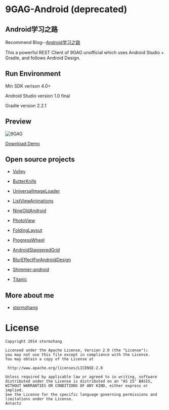 ﻿9GAG-Android (deprecated)
=====================

## Android学习之路

Recommend Blog--[Android学习之路](http://stormzhang.com/android/2014/07/07/learn-android-from-rookie/)

This a powerful REST Client of 9GAG unofficial which uses Android Studio + Gradle, and follows Android Design.

## Run Environment

Min SDK verison 4.0+

Android Studio version 1.0 final

Gradle version 2.2.1

## Preview

![9GAG](http://ww4.sinaimg.cn/mw1024/af63c0e3gw1eg8ahf4b1yj21kw0szqc8.jpg)

[Download Demo](https://github.com/stormzhang/9GAG/releases/download/v1.0.0/9GAG_v1.0.0.apk)


## Open source projects

* [Volley](https://android.googlesource.com/platform/frameworks/volley)

* [ButterKnife](http://jakewharton.github.io/butterknife/)

* [UniversalImageLoader](https://github.com/nostra13/Android-Universal-Image-Loader)

* [ListViewAnimations](https://github.com/nhaarman/ListViewAnimations)

* [NineOldAndroid](http://nineoldandroids.com/)

* [PhotoView](https://github.com/chrisbanes/PhotoView)

* [FoldingLayout](https://github.com/tibi1712/Folding-Android)

* [ProgressWheel](https://github.com/Todd-Davies/ProgressWheel)

* [AndroidStaggeredGrid](https://github.com/etsy/AndroidStaggeredGrid)

* [BlurEffectForAndroidDesign](https://github.com/PomepuyN/BlurEffectForAndroidDesign)

* [Shimmer-android](https://github.com/RomainPiel/Shimmer-android)

* [Titanic](https://github.com/RomainPiel/Titanic)

## More about me

* [stormzhang](http://stormzhang.com/)

License
============

    Copyright 2014 stormzhang

	Licensed under the Apache License, Version 2.0 (the "License");
	you may not use this file except in compliance with the License.
	You may obtain a copy of the License at

     http://www.apache.org/licenses/LICENSE-2.0

	Unless required by applicable law or agreed to in writing, software
	distributed under the License is distributed on an "AS IS" BASIS,
	WITHOUT WARRANTIES OR CONDITIONS OF ANY KIND, either express or implied.
	See the License for the specific language governing permissions and
	limitations under the License.
	Antactz
